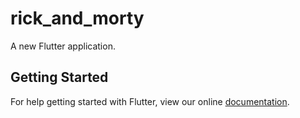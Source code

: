 # rick_and_morty

A new Flutter application.

## Getting Started

For help getting started with Flutter, view our online
[documentation](https://flutter.io/).

